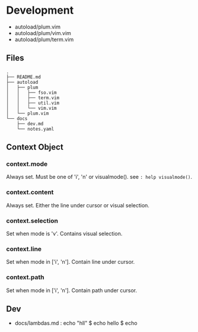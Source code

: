 # Development

* autoload/plum.vim
* autoload/plum/vim.vim
* autoload/plum/term.vim

## Files
    .
    ├── README.md
    ├── autoload
    │   ├── plum
    │   │   ├── fso.vim
    │   │   ├── term.vim
    │   │   ├── util.vim
    │   │   └── vim.vim
    │   └── plum.vim
    └── docs
        ├── dev.md
        └── notes.yaml

## Context Object
### context.mode
Always set. Must be one of 'i', 'n' or visualmode(). see `: help visualmode()`.

### context.content
Always set. Either the line under cursor or visual selection.

### context.selection
Set when mode is 'v'. Contains visual selection.

### context.line
Set when mode in ['i', 'n']. Contain line under cursor.

### context.path
Set when mode in ['i', 'n']. Contain path under cursor.

## Dev
* docs/lambdas.md
: echo "hll"
$ echo hello 
$ echo


